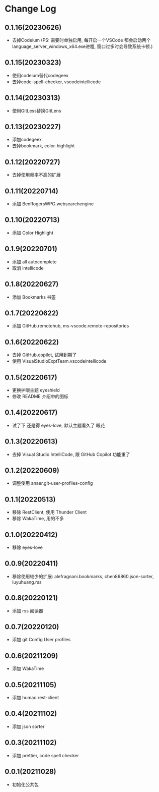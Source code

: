 # Change Log

## 0.1.16(20230626)

- 去掉Codeium (PS: 需要时单独启用, 每开启一个VSCode 都会启动两个language_server_windows_x64.exe进程, 窗口过多时会导致系统卡顿.)

## 0.1.15(20230323)

- 使用codeium替代codegeex
- 去掉code-spell-checker, vscodeintellicode

## 0.1.14(20230313)

- 使用GitLess替换GitLens

## 0.1.13(20230227)

- 添加codegeex
- 去掉bookmark, color-highlight

## 0.1.12(20220727)

- 去掉使用频率不高的扩展

## 0.1.11(20220714)

- 添加 BenRogersWPG.websearchengine

## 0.1.10(20220713)

- 添加 Color Highlight

## 0.1.9(20220701)

- 添加 all autocomplete
- 取消 intellicode

## 0.1.8(20220627)

- 添加 Bookmarks 书签

## 0.1.7(20220622)

- 添加 GitHub.remotehub, ms-vscode.remote-repositories

## 0.1.6(20220622)

- 去掉 GitHub.copilot, 试用到期了
- 使用 VisualStudioExptTeam.vscodeintellicode

## 0.1.5(20220617)

- 更换护眼主题 eyeshield
- 修改 README 介绍中的图标

## 0.1.4(20220617)

- 试了下 还是得 eyes-love, 默认主题看久了 眼花

## 0.1.3(20220613)

- 去掉 Visual Studio IntelliCode, 跟 GitHub Copilot 功能重了

## 0.1.2(20220609)

- 调整使用 anaer.git-user-profiles-config

## 0.1.1(20220513)

- 移除 RestClient, 使用 Thunder Client
- 移除 WakaTime, 用的不多

## 0.1.0(20220412)

- 移除 eyes-love

## 0.0.9(20220411)

- 移除使用较少的扩展: alefragnani.bookmarks, chen86860.json-sorter, luyuhuang.rss

## 0.0.8(20220121)

- 添加 rss 阅读器

## 0.0.7(20220120)

- 添加 git Config User profiles

## 0.0.6(20211209)

- 添加 WakaTime

## 0.0.5(20211105)

- 添加 humao.rest-client

## 0.0.4(20211102)

- 添加 json sorter

## 0.0.3(20211102)

- 添加 prettier, code spell checker

## 0.0.1(20211028)

- 初始化公共包
